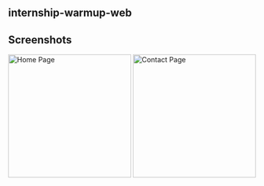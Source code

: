 ## internship-warmup-web

## Screenshots

<p>
  <img src="screenshots/Screenshot_15-8-2025_14388_.png" alt="Home Page" width="250"/>
  <img src="screenshots/Screenshot_15-8-2025_143839_.png" alt="Contact Page" width="250"/>
</p>
